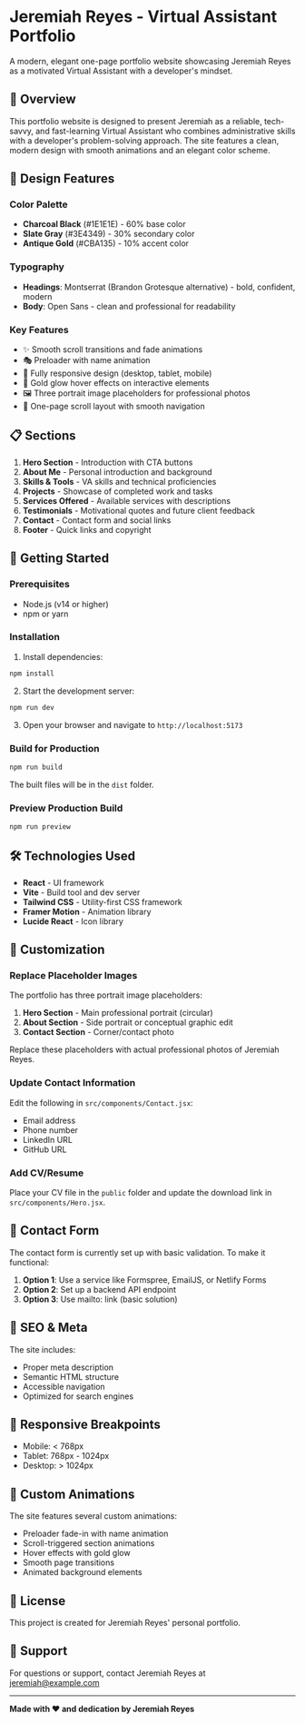 # Jeremiah Reyes - Virtual Assistant Portfolio

A modern, elegant one-page portfolio website showcasing Jeremiah Reyes as a motivated Virtual Assistant with a developer's mindset.

## 🎯 Overview

This portfolio website is designed to present Jeremiah as a reliable, tech-savvy, and fast-learning Virtual Assistant who combines administrative skills with a developer's problem-solving approach. The site features a clean, modern design with smooth animations and an elegant color scheme.

## 🎨 Design Features

### Color Palette
- **Charcoal Black** (#1E1E1E) - 60% base color
- **Slate Gray** (#3E4349) - 30% secondary color
- **Antique Gold** (#CBA135) - 10% accent color

### Typography
- **Headings**: Montserrat (Brandon Grotesque alternative) - bold, confident, modern
- **Body**: Open Sans - clean and professional for readability

### Key Features
- ✨ Smooth scroll transitions and fade animations
- 🎭 Preloader with name animation
- 📱 Fully responsive design (desktop, tablet, mobile)
- 🎨 Gold glow hover effects on interactive elements
- 🖼️ Three portrait image placeholders for professional photos
- 🎯 One-page scroll layout with smooth navigation

## 📋 Sections

1. **Hero Section** - Introduction with CTA buttons
2. **About Me** - Personal introduction and background
3. **Skills & Tools** - VA skills and technical proficiencies
4. **Projects** - Showcase of completed work and tasks
5. **Services Offered** - Available services with descriptions
6. **Testimonials** - Motivational quotes and future client feedback
7. **Contact** - Contact form and social links
8. **Footer** - Quick links and copyright

## 🚀 Getting Started

### Prerequisites
- Node.js (v14 or higher)
- npm or yarn

### Installation

1. Install dependencies:
```bash
npm install
```

2. Start the development server:
```bash
npm run dev
```

3. Open your browser and navigate to `http://localhost:5173`

### Build for Production

```bash
npm run build
```

The built files will be in the `dist` folder.

### Preview Production Build

```bash
npm run preview
```

## 🛠️ Technologies Used

- **React** - UI framework
- **Vite** - Build tool and dev server
- **Tailwind CSS** - Utility-first CSS framework
- **Framer Motion** - Animation library
- **Lucide React** - Icon library

## 📝 Customization

### Replace Placeholder Images

The portfolio has three portrait image placeholders:
1. **Hero Section** - Main professional portrait (circular)
2. **About Section** - Side portrait or conceptual graphic edit
3. **Contact Section** - Corner/contact photo

Replace these placeholders with actual professional photos of Jeremiah Reyes.

### Update Contact Information

Edit the following in `src/components/Contact.jsx`:
- Email address
- Phone number
- LinkedIn URL
- GitHub URL

### Add CV/Resume

Place your CV file in the `public` folder and update the download link in `src/components/Hero.jsx`.

## 📧 Contact Form

The contact form is currently set up with basic validation. To make it functional:

1. **Option 1**: Use a service like Formspree, EmailJS, or Netlify Forms
2. **Option 2**: Set up a backend API endpoint
3. **Option 3**: Use mailto: link (basic solution)

## 🎯 SEO & Meta

The site includes:
- Proper meta description
- Semantic HTML structure
- Accessible navigation
- Optimized for search engines

## 📱 Responsive Breakpoints

- Mobile: < 768px
- Tablet: 768px - 1024px
- Desktop: > 1024px

## 🎨 Custom Animations

The site features several custom animations:
- Preloader fade-in with name animation
- Scroll-triggered section animations
- Hover effects with gold glow
- Smooth page transitions
- Animated background elements

## 📄 License

This project is created for Jeremiah Reyes' personal portfolio.

## 🤝 Support

For questions or support, contact Jeremiah Reyes at jeremiah@example.com

---

**Made with ❤️ and dedication by Jeremiah Reyes**
